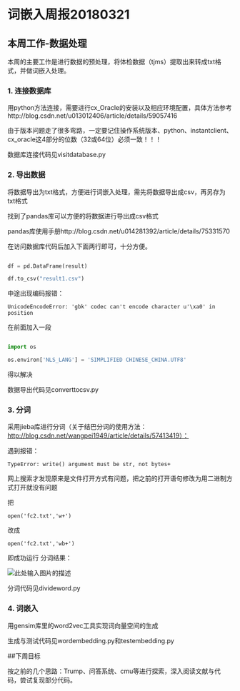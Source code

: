 ﻿# 词嵌入周报20180321





## 本周工作-数据处理



本周的主要工作是进行数据的预处理，将体检数据（tjms）提取出来转成txt格式，并做词嵌入处理。



### 1. 连接数据库



用python方法连接，需要进行cx_Oracle的安装以及相应环境配置，具体方法参考http://blog.csdn.net/u013012406/article/details/59057416

由于版本问题走了很多弯路，一定要记住操作系统版本、python、instantclient、cx_oracle这4部分的位数（32或64位）必须一致！！！

数据库连接代码见visitdatabase.py



### 2. 导出数据



将数据导出为txt格式，方便进行词嵌入处理，需先将数据导出成csv，再另存为txt格式

找到了pandas库可以方便的将数据进行导出成csv格式

pandas库使用手册http://blog.csdn.net/u014281392/article/details/75331570

在访问数据库代码后加入下面两行即可，十分方便。

```python

df = pd.DataFrame(result)

df.to_csv("result1.csv")

```

中途出现编码报错：



    UnicodeEncodeError: 'gbk' codec can't encode character u'\xa0' in position

在前面加入一段

```python

import os  

os.environ['NLS_LANG'] = 'SIMPLIFIED CHINESE_CHINA.UTF8'  

```

得以解决

数据导出代码见converttocsv.py



### 3. 分词


采用jieba库进行分词（关于结巴分词的使用方法：http://blog.csdn.net/wangpei1949/article/details/57413419）：

遇到报错：



    TypeError: write() argument must be str, not bytes+

网上搜索才发现原来是文件打开方式有问题，把之前的打开语句修改为用二进制方式打开就没有问题

把



    open('fc2.txt','w+')

改成


    open('fc2.txt','wb+')

即成功运行
分词结果：

![此处输入图片的描述][1]

分词代码见divideword.py

### 4. 词嵌入

用gensim库里的word2vec工具实现词向量空间的生成

生成与测试代码见wordembedding.py和testembedding.py



##下周目标
 
按之前的几个思路：Trump、问答系统、cmu等进行探索，深入阅读文献与代码，尝试复现部分代码。




  [1]: https://s17.postimg.org/8o1k4do7j/image.png
